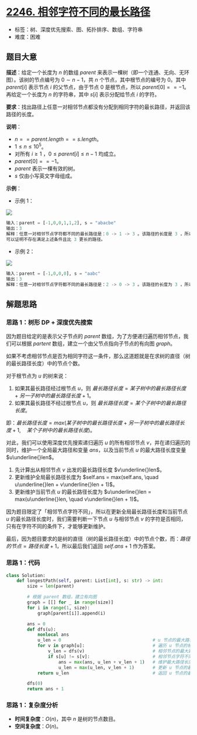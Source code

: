 # [2246. 相邻字符不同的最长路径](https://leetcode.cn/problems/longest-path-with-different-adjacent-characters/)

- 标签：树、深度优先搜索、图、拓扑排序、数组、字符串
- 难度：困难

## 题目大意

**描述**：给定一个长度为 $n$ 的数组 $parent$ 来表示一棵树（即一个连通、无向、无环图）。该树的节点编号为 $0 \sim n - 1$，共 $n$ 个节点，其中根节点的编号为 $0$。其中 $parent[i]$ 表示节点 $i$ 的父节点，由于节点 $0$ 是根节点，所以 $parent[0] == -1$。再给定一个长度为 $n$ 的字符串，其中 $s[i]$ 表示分配给节点 $i$ 的字符。

**要求**：找出路径上任意一对相邻节点都没有分配到相同字符的最长路径，并返回该路径的长度。

**说明**：

- $n == parent.length == s.length$。
- $1 \le n \le 10^5$。
- 对所有 $i \ge 1$ ，$0 \le parent[i] \le n - 1$ 均成立。
- $parent[0] == -1$。
- $parent$ 表示一棵有效的树。
- $s$ 仅由小写英文字母组成。

**示例**：

- 示例 1：

![](https://assets.leetcode.com/uploads/2022/03/25/testingdrawio.png)

```python
输入：parent = [-1,0,0,1,1,2], s = "abacbe"
输出：3
解释：任意一对相邻节点字符都不同的最长路径是：0 -> 1 -> 3 。该路径的长度是 3 ，所以返回 3。
可以证明不存在满足上述条件且比 3 更长的路径。
```

- 示例 2：

![](https://assets.leetcode.com/uploads/2022/03/25/graph2drawio.png)

```python
输入：parent = [-1,0,0,0], s = "aabc"
输出：3
解释：任意一对相邻节点字符都不同的最长路径是：2 -> 0 -> 3 。该路径的长度为 3 ，所以返回 3。
```

## 解题思路

### 思路 1：树形 DP + 深度优先搜索

因为题目给定的是表示父子节点的 $parent$  数组，为了方便递归遍历相邻节点，我们可以根据 $partent$ 数组，建立一个由父节点指向子节点的有向图 $graph$。

如果不考虑相邻节点是否为相同字符这一条件，那么这道题就是在求树的直径（树的最长路径长度）中的节点个数。

对于根节点为 $u$ 的树来说：

1. 如果其最长路径经过根节点 $u$，则 $最长路径长度 = 某子树中的最长路径长度 + 另一子树中的最长路径长度 + 1$。
2. 如果其最长路径不经过根节点 $u$，则 $最长路径长度 = 某个子树中的最长路径长度$。

即：$最长路径长度 = max(某子树中的最长路径长度 + 另一子树中的最长路径长度 + 1, \quad 某个子树中的最长路径长度)$。

对此，我们可以使用深度优先搜索递归遍历 $u$ 的所有相邻节点 $v$，并在递归遍历的同时，维护一个全局最大路径和变量 $ans$，以及当前节点 $u$ 的最大路径长度变量 $u\underline{}len$。

1. 先计算出从相邻节点 $v$ 出发的最长路径长度 $v\underline{}len$。
2. 更新维护全局最长路径长度为 $self.ans = max(self.ans, \quad u\underline{}len + v\underline{}len + 1)$。
3. 更新维护当前节点 $u$ 的最长路径长度为 $u\underline{}len = max(u\underline{}len, \quad v\underline{}len + 1)$。

因为题目限定了「相邻节点字符不同」，所以在更新全局最长路径长度和当前节点 $u$ 的最长路径长度时，我们需要判断一下节点 $u$ 与相邻节点 $v$ 的字符是否相同，只有在字符不同的条件下，才能够更新维护。

最后，因为题目要求的是树的直径（树的最长路径长度）中的节点个数，而：$路径的节点 = 路径长度 + 1$，所以最后我们返回 $self.ans + 1$ 作为答案。

### 思路 1：代码

```python
class Solution:
    def longestPath(self, parent: List[int], s: str) -> int:
        size = len(parent)

        # 根据 parent 数组，建立有向图
        graph = [[] for _ in range(size)]
        for i in range(1, size):
            graph[parent[i]].append(i)

        ans = 0
        def dfs(u):
            nonlocal ans
            u_len = 0                                   # u 节点的最大路径长度
            for v in graph[u]:                          # 遍历 u 节点的相邻节点
                v_len = dfs(v)                          # 相邻节点的最大路径长度
                if s[u] != s[v]:                        # 相邻节点字符不同
                    ans = max(ans, u_len + v_len + 1)   # 维护最大路径长度
                    u_len = max(u_len, v_len + 1)       # 更新 u 节点的最大路径长度
            return u_len                                # 返回 u 节点的最大路径长度

        dfs(0)
        return ans + 1
```

### 思路 1：复杂度分析

- **时间复杂度**：$O(n)$，其中 $n$ 是树的节点数目。
- **空间复杂度**：$O(n)$。
